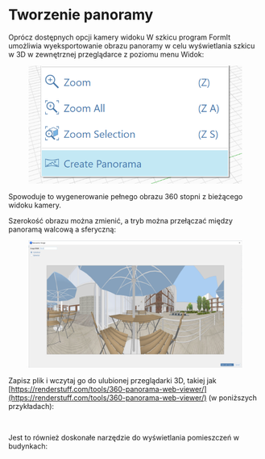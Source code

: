 # Tworzenie panoramy

Oprócz dostępnych opcji kamery widoku W szkicu program FormIt umożliwia wyeksportowanie obrazu panoramy w celu wyświetlania szkicu w 3D w zewnętrznej przeglądarce z poziomu menu Widok:

<figure><img src="../.gitbook/assets/PanoramaMenu.png" alt=""><figcaption></figcaption></figure>

Spowoduje to wygenerowanie pełnego obrazu 360 stopni z bieżącego widoku kamery.  

Szerokość obrazu można zmienić, a tryb można przełączać między panoramą walcową a sferyczną:

<figure><img src="../.gitbook/assets/PanoramaDialog.png" alt=""><figcaption></figcaption></figure>

Zapisz plik i wczytaj go do ulubionej przeglądarki 3D, takiej jak [https://renderstuff.com/tools/360-panorama-web-viewer/](https://renderstuff.com/tools/360-panorama-web-viewer/) (w poniższych przykładach):

<figure><img src="../.gitbook/assets/PanoramaMid.gif" alt=""><figcaption></figcaption></figure>

Jest to również doskonałe narzędzie do wyświetlania pomieszczeń w budynkach:

<figure><img src="../.gitbook/assets/20191021 polygon labs.png" alt=""><figcaption></figcaption></figure>

<figure><img src="../.gitbook/assets/PanoramaIndoor.gif" alt=""><figcaption></figcaption></figure>
